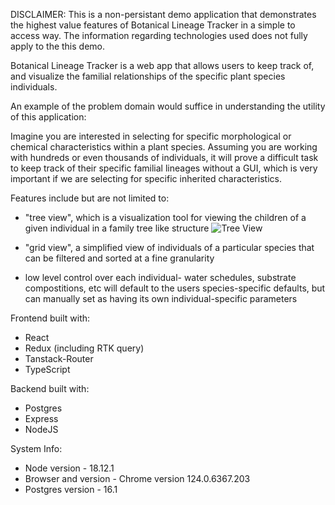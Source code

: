 DISCLAIMER: This is a non-persistant demo application that demonstrates the highest value features of Botanical Lineage Tracker in a simple to access way. The information regarding technologies used does not fully apply to the this demo.

Botanical Lineage Tracker is a web app that allows users to keep track of, and visualize the familial relationships of the specific plant species individuals.

An example of the problem domain would suffice in understanding the utility of this application:

Imagine you are interested in selecting for specific morphological or chemical characteristics within a plant species.
Assuming you are working with hundreds or even thousands of individuals, it will prove a difficult task to keep track 
of their specific familial lineages without a GUI, which is very important if we are selecting for specific inherited 
characteristics.


Features include but are not limited to:

 - "tree view", which is a visualization tool for viewing the children of a given individual in a family tree like structure
![Tree View](https://i.gyazo.com/83e1788cd815af940ed616ecac4e4beb.png)

 - "grid view", a simplified view of individuals of a particular species that can be filtered and sorted at a fine granularity

 - low level control over each individual- water schedules, substrate compostitions, etc will default to the users species-specific
defaults, but can manually set as having its own individual-specific parameters

Frontend built with:
 - React
 - Redux (including RTK query)
 - Tanstack-Router
 - TypeScript

Backend built with:
 - Postgres
 - Express
 - NodeJS

System Info:
 - Node version - 18.12.1
 - Browser and version - Chrome version 124.0.6367.203
 - Postgres version - 16.1